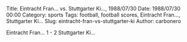 Title: Eintracht Fran… vs. Stuttgarter Ki…, 1988/07/30
Date: 1988/07/30 00:00
Category: sports
Tags: football, football scores, Eintracht Fran…, Stuttgarter Ki…
Slug: eintracht-fran-vs-stuttgarter-ki
Author: carbonero


Eintracht Fran… 1 - 2 Stuttgarter Ki…
